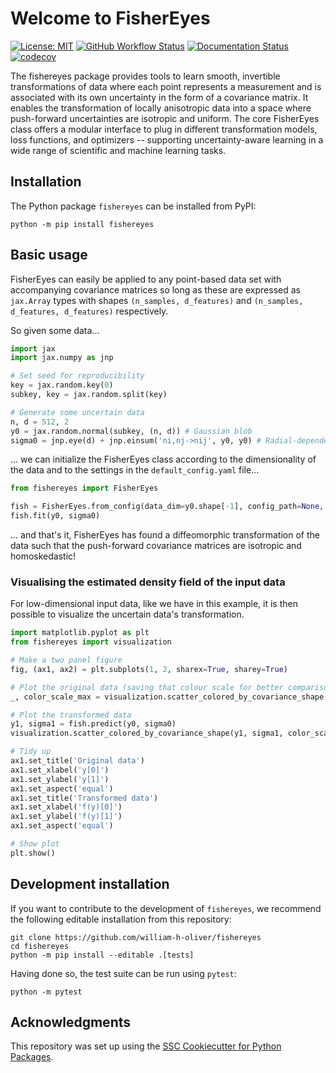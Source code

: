 # Welcome to FisherEyes

[![License: MIT](https://img.shields.io/badge/License-MIT-yellow.svg)](https://opensource.org/licenses/MIT)
[![GitHub Workflow Status](https://img.shields.io/github/actions/workflow/status/william-h-oliver/fishereyes/ci.yml?branch=main)](https://github.com/william-h-oliver/fishereyes/actions/workflows/ci.yml)
[![Documentation Status](https://readthedocs.org/projects/fishereyes/badge/)](https://fishereyes.readthedocs.io/)
[![codecov](https://codecov.io/gh/william-h-oliver/fishereyes/branch/main/graph/badge.svg)](https://codecov.io/gh/william-h-oliver/fishereyes)

The fishereyes package provides tools to learn smooth, invertible transformations of data where each point represents a measurement and is associated with its own uncertainty in the form of a covariance matrix. It enables the transformation of locally anisotropic data into a space where push-forward uncertainties are isotropic and uniform. The core FisherEyes class offers a modular interface to plug in different transformation models, loss functions, and optimizers -- supporting uncertainty-aware learning in a wide range of scientific and machine learning tasks.

## Installation

The Python package `fishereyes` can be installed from PyPI:

```
python -m pip install fishereyes
```

## Basic usage

FisherEyes can easily be applied to any point-based data set with accompanying covariance matrices so long as these are expressed as `jax.Array` types with shapes `(n_samples, d_features)` and `(n_samples, d_features, d_features)` respectively.

So given some data...

```python
import jax
import jax.numpy as jnp

# Set seed for reproducibility
key = jax.random.key(0)
subkey, key = jax.random.split(key)

# Generate some uncertain data
n, d = 512, 2
y0 = jax.random.normal(subkey, (n, d)) # Gaussian blob
sigma0 = jnp.eye(d) + jnp.einsum('ni,nj->nij', y0, y0) # Radial-dependent covariance
```

... we can initialize the FisherEyes class according to the dimensionality of the data and to the settings in the `default_config.yaml` file...

```python
from fishereyes import FisherEyes

fish = FisherEyes.from_config(data_dim=y0.shape[-1], config_path=None, key=key)
fish.fit(y0, sigma0)
```

... and that's it, FisherEyes has found a diffeomorphic transformation of the data such that the push-forward covariance matrices are isotropic and homoskedastic!

### Visualising the estimated density field of the input data

For low-dimensional input data, like we have in this example, it is then possible to visualize the
uncertain data's transformation.

```python
import matplotlib.pyplot as plt
from fishereyes import visualization

# Make a two panel figure
fig, (ax1, ax2) = plt.subplots(1, 2, sharex=True, sharey=True)

# Plot the original data (saving that colour scale for better comparison)
_, color_scale_max = visualization.scatter_colored_by_covariance_shape(y0, sigma0, ax=ax1)

# Plot the transformed data
y1, sigma1 = fish.predict(y0, sigma0)
visualization.scatter_colored_by_covariance_shape(y1, sigma1, color_scale_max=color_scale_max, ax=ax2)

# Tidy up
ax1.set_title('Original data')
ax1.set_xlabel('y[0]')
ax1.set_ylabel('y[1]')
ax1.set_aspect('equal')
ax1.set_title('Transformed data')
ax1.set_xlabel('f(y)[0]')
ax1.set_ylabel('f(y)[1]')
ax1.set_aspect('equal')

# Show plot
plt.show()
```

## Development installation

If you want to contribute to the development of `fishereyes`, we recommend
the following editable installation from this repository:

```
git clone https://github.com/william-h-oliver/fishereyes
cd fishereyes
python -m pip install --editable .[tests]
```

Having done so, the test suite can be run using `pytest`:

```
python -m pytest
```

## Acknowledgments

This repository was set up using the [SSC Cookiecutter for Python Packages](https://github.com/ssciwr/cookiecutter-python-package).
